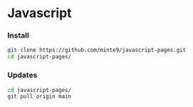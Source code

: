 # Javascript

### Install

~~~sh
git clone https://github.com/minte9/javascript-pages.git
cd javascript-pages/
~~~

### Updates

~~~sh
cd javascript-pages/
git pull origin main
~~~
